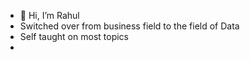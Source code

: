 - 👋 Hi, I’m Rahul
- Switched over from business field to the field of Data
- Self taught on most topics
- 

<!---
raeuls/raeuls is a ✨ special ✨ repository because its `README.md` (this file) appears on your GitHub profile.
You can click the Preview link to take a look at your changes.
--->
